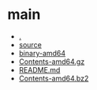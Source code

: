 main
========================

- [.](.)
- [source](source)
- [binary-amd64](binary-amd64)
- [Contents-amd64.gz](Contents-amd64.gz)
- [README.md](README.md)
- [Contents-amd64.bz2](Contents-amd64.bz2)
